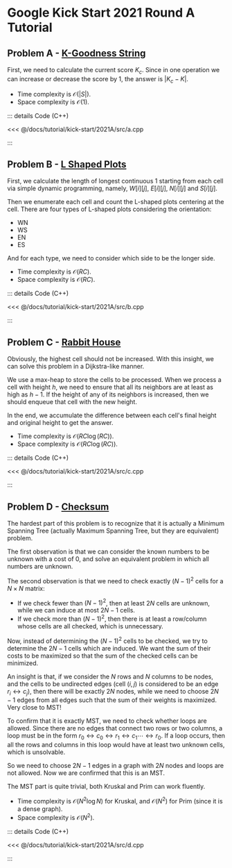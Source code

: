 # Google Kick Start 2021 Round A Tutorial

## Problem A - [K-Goodness String](https://codingcompetitions.withgoogle.com/kickstart/round/0000000000436140/000000000068cca3)

First, we need to calculate the current score $K_c$. Since in one operation we can increase or decrease the score by $1$, the answer is $|K_c-K|$.

- Time complexity is $\mathcal{O}(|S|)$.
- Space complexity is $\mathcal{O}(1)$.

::: details Code (C++)

<<< @/docs/tutorial/kick-start/2021A/src/a.cpp

:::

## Problem B - [L Shaped Plots](https://codingcompetitions.withgoogle.com/kickstart/round/0000000000436140/000000000068c509)

First, we calculate the length of longest continuous $1$ starting from each cell via simple dynamic programming, namely, $W[i][j]$, $E[i][j]$, $N[i][j]$ and $S[i][j]$.

Then we enumerate each cell and count the L-shaped plots centering at the cell. There are four types of L-shaped plots considering the orientation:

- WN
- WS
- EN
- ES

And for each type, we need to consider which side to be the longer side.

- Time complexity is $\mathcal{O}(RC)$.
- Space complexity is $\mathcal{O}(RC)$.

::: details Code (C++)

<<< @/docs/tutorial/kick-start/2021A/src/b.cpp

:::

## Problem C - [Rabbit House](https://codingcompetitions.withgoogle.com/kickstart/round/0000000000436140/000000000068cb14)

Obviously, the highest cell should not be increased. With this insight, we can solve this problem in a Dijkstra-like manner.

We use a max-heap to store the cells to be processed. When we process a cell with height $h$, we need to ensure that all its neighbors are at least as high as $h-1$. If the height of any of its neighbors is increased, then we should enqueue that cell with the new height.

In the end, we accumulate the difference between each cell's final height and original height to get the answer.

- Time complexity is $\mathcal{O}(RC\log(RC))$.
- Space complexity is $\mathcal{O}(RC\log(RC))$.

::: details Code (C++)

<<< @/docs/tutorial/kick-start/2021A/src/c.cpp

:::

## Problem D - [Checksum](https://codingcompetitions.withgoogle.com/kickstart/round/0000000000436140/000000000068c2c3)

The hardest part of this problem is to recognize that it is actually a Minimum Spanning Tree (actually Maximum Spanning Tree, but they are equivalent) problem.

The first observation is that we can consider the known numbers to be unknown with a cost of $0$, and solve an equivalent problem in which all numbers are unknown.

The second observation is that we need to check exactly $(N-1)^2$ cells for a $N\times N$ matrix:

- If we check fewer than $(N-1)^2$, then at least $2N$ cells are unknown, while we can induce at most $2N-1$ cells.
- If we check more than $(N-1)^2$, then there is at least a row/column whose cells are all checked, which is unnecessary.

Now, instead of determining the $(N-1)^2$ cells to be checked, we try to determine the $2N-1$ cells which are induced. We want the sum of their costs to be maximized so that the sum of the checked cells can be minimized.

An insight is that, if we consider the $N$ rows and $N$ columns to be nodes, and the cells to be undirected edges (cell $(i,j)$ is considered to be an edge $r_i\leftrightarrow c_j$), then there will be exactly $2N$ nodes, while we need to choose $2N-1$ edges from all edges such that the sum of their weights is maximized. Very close to MST!

To confirm that it is exactly MST, we need to check whether loops are allowed. Since there are no edges that connect two rows or two columns, a loop must be in the form $r_0\leftrightarrow c_0\leftrightarrow r_1\leftrightarrow c_1\cdots\leftrightarrow r_0$. If a loop occurs, then all the rows and columns in this loop would have at least two unknown cells, which is unsolvable.

So we need to choose $2N-1$ edges in a graph with $2N$ nodes and loops are not allowed. Now we are confirmed that this is an MST.

The MST part is quite trivial, both Kruskal and Prim can work fluently.

- Time complexity is $\mathcal{O}(N^2\log N)$ for Kruskal, and $\mathcal{O}(N^2)$ for Prim (since it is a dense graph).
- Space complexity is $\mathcal{O}(N^2)$.
 
::: details Code (C++)

<<< @/docs/tutorial/kick-start/2021A/src/d.cpp

:::

<Utterances />
